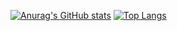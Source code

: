 [![Anurag's GitHub stats](https://github-readme-stats.vercel.app/api?username=finnjefferis&show_icons=true&count_private=true)](https://github.com/anuraghazra/github-readme-stats)
[![Top Langs](https://github-readme-stats.vercel.app/api/top-langs/?username=finnjefferis&langs_count=5)](https://github.com/anuraghazra/github-readme-stats)